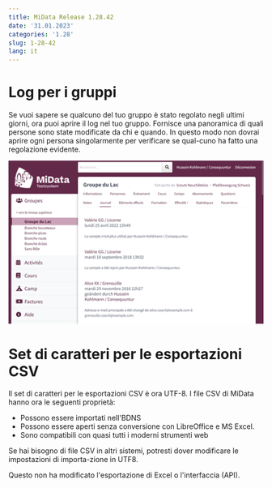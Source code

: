 ```yaml
---
title: MiData Release 1.28.42
date: '31.01.2023'
categories: '1.28'
slug: 1-28-42
lang: it
---
```


# Log per i gruppi

Se vuoi sapere se qualcuno del tuo gruppo è stato regolato negli ultimi giorni, ora puoi aprire il log nel tuo gruppo. Fornisce una panoramica di quali persone sono state modificate da chi e quando. In questo modo non dovrai aprire ogni persona singolarmente per verificare se qual-cuno ha fatto una regolazione evidente.

![Log-Reiter](/images/releasenotes/1.28.42_logs.png)

# Set di caratteri per le esportazioni CSV

Il set di caratteri per le esportazioni CSV è ora UTF-8. I file CSV di MiData hanno ora le seguenti proprietà:

- Possono essere importati nell'BDNS
- Possono essere aperti senza conversione con LibreOffice e MS Excel.
- Sono compatibili con quasi tutti i moderni strumenti web

Se hai bisogno di file CSV in altri sistemi, potresti dover modificare le impostazioni di importa-zione in UTF8. 

Questo non ha modificato l'esportazione di Excel o l'interfaccia (API).
